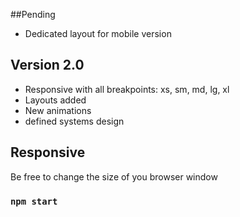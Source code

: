 ##Pending
 - Dedicated layout for mobile version

## Version 2.0

- Responsive with all breakpoints: xs, sm, md, lg, xl
- Layouts added
- New animations
- defined systems design

## Responsive

  Be free to change the size of you browser window

### `npm start`
